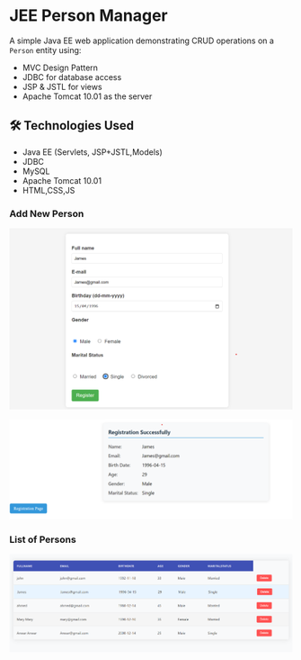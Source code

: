 # JEE Person Manager

A simple Java EE web application demonstrating CRUD operations  on a `Person` entity using:
- MVC Design Pattern
- JDBC for database access
- JSP & JSTL for views
- Apache Tomcat 10.01 as the server

## 🛠 Technologies Used

- Java EE (Servlets, JSP+JSTL,Models)
- JDBC
- MySQL 
- Apache Tomcat 10.01
- HTML,CSS,JS



### Add New Person
![Add Person](images/addperson.png)


![Registration Successfully](images/Registration.png)


### List of Persons
![persons](images/liste.png)


